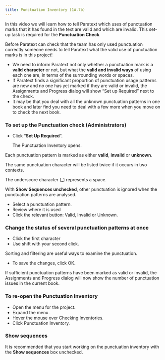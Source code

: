 ```yaml
---
title: Punctuation Inventory (1A.7b)
---
```

In this video we will learn how to tell Paratext which uses of punctuation marks that it has found in the text are valid and which are invalid. This set-up task is required for the **Punctuation Check**.

Before Paratext can check that the team has only used punctuation correctly someone needs to tell Paratext what the valid use of punctuation marks is in this project!

-   We need to inform Paratext not only whether a punctuation mark is a **valid** **character** or not, but what the **valid and invalid ways** of using each one are, in terms of the surrounding words or spaces.
-   If Paratext finds a significant proportion of punctuation usage patterns are new and no one has yet marked if they are valid or invalid, the Assignments and Progress dialog will show “Set up Required” next to the check.
-   It may be that you deal with all the unknown punctuation patterns in one book and later find you need to deal with a few more when you move on to check the next book.

### To set up the Punctuation check (Administrators)

-   Click “**Set Up Required**”.

    The Punctuation Inventory opens.

Each punctuation pattern is marked as either **valid**, **invalid** or **unknown**.

The same punctuation character will be listed twice if it occurs in two contexts.

The underscore character (_) represents a space.

With **Show Sequences unchecked**, other punctuation is ignored when the punctuation patterns are analysed.

-   Select a punctuation pattern.
-   Review where it is used
-   Click the relevant button: Valid, Invalid or Unknown.

### Change the status of several punctuation patterns at once

-   Click the first character
-   Use shift with your second click.

Sorting and filtering are useful ways to examine the punctuation.

-   To save the changes, click OK.

If sufficient punctuation patterns have been marked as valid or invalid, the Assignments and Progress dialog will now show the number of punctuation issues in the current book.

### To re-open the Punctuation Inventory

-   Open the menu for the project.
-   Expand the menu.
-   Hover the mouse over Checking Inventories.
-   Click Punctuation Inventory.

### Show sequences

It is recommended that you start working on the punctuation inventory with the **Show sequences** box unchecked.
